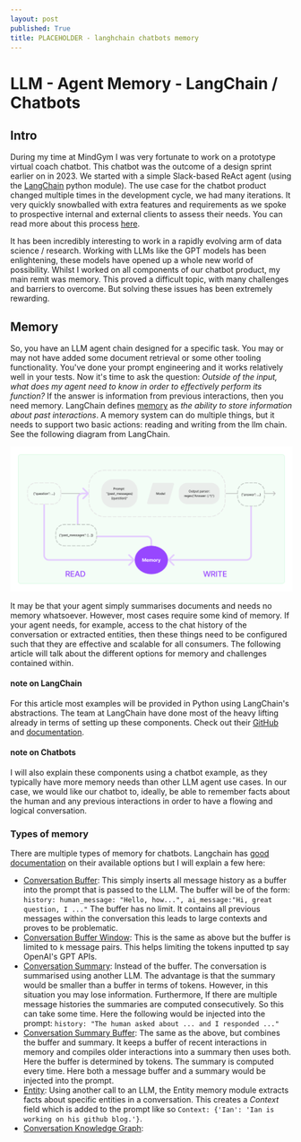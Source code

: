 ```yaml
---
layout: post
published: True
title: PLACEHOLDER - langhchain chatbots memory
---
```


# LLM - Agent Memory - LangChain / Chatbots

## Intro 

During my time at MindGym I was very fortunate to work on a prototype virtual coach chatbot. This chatbot was the outcome of a design sprint earlier on in 2023. We started with a simple Slack-based ReAct agent (using the [LangChain](https://python.langchain.com/docs/get_started/introduction) python module). The use case for the chatbot product changed multiple times in the development cycle, we had many iterations. It very quickly snowballed with extra features and requirements as we spoke to prospective internal and external clients to assess their needs. You can read more about this process [here](/link-to-linkedin-articles/).  

It has been incredibly interesting to work in a rapidly evolving arm of data science / research. Working with LLMs like the GPT models has been enlightening, these models have opened up a whole new world of possibility. Whilst I worked on all components of our chatbot product, my main remit was memory. This proved a difficult topic, with many challenges and barriers to overcome. But solving these issues has been extremely rewarding. 

## Memory

So, you have an LLM agent chain designed for a specific task. You may or may not have added some document retrieval or some other tooling functionality. You've done your prompt engineering and it works relatively well in your tests. Now it's time to ask the question: _Outside of the input, what does my agent need to know in order to effectively perform its function?_ If the answer is information from previous interactions, then you need memory. LangChain defines [memory](https://python.langchain.com/docs/modules/memory/) as _the ability to store information about past interactions_. A memory system can do multiple things, but it needs to support two basic actions: reading and writing from the llm chain. See the following diagram from LangChain.

<div class="img-div-any-width" markdown="0">
  <img src="/images/langchain_memory_diagram.png" />
</div>

It may be that your agent simply summarises documents and needs no memory whatsoever. However, most cases require some kind of memory. If your agent needs, for example, access to the chat history of the conversation or extracted entities, then these things need to be configured such that they are effective and scalable for all consumers. The following article will talk about the different options for memory and challenges contained within.  

#### note on LangChain
For this article most examples will be provided in Python using LangChain's abstractions. The team at LangChain have done most of the heavy lifting already in terms of setting up these components. Check out their [GitHub]() and [documentation](https://python.langchain.com/docs/get_started/introduction).

#### note on Chatbots
I will also explain these components using a chatbot example, as they typically have more memory needs than other LLM agent use cases. In our case, we would like our chatbot to, ideally, be able to remember facts about the human and any previous interactions in order to have a flowing and logical conversation.

### Types of memory

There are multiple types of memory for chatbots. Langchain has [good documentation](https://python.langchain.com/docs/modules/memory/types/) on their available options but I will explain a few here:  
* [Conversation Buffer](https://python.langchain.com/docs/modules/memory/types/buffer): This simply inserts all message history as a buffer into the prompt that is passed to the LLM. The buffer will be of the form: `history: human_message: "Hello, how...", ai_message:"Hi, great question, I ..."` The buffer has no limit. It contains all previous messages within the conversation this leads to large contexts and proves to be problematic.
* [Conversation Buffer Window](https://python.langchain.com/docs/modules/memory/types/buffer_window): This is the same as above but the buffer is limited to `k` message pairs. This helps limiting the tokens inputted tp say OpenAI's GPT APIs.
* [Conversation Summary](https://python.langchain.com/docs/modules/memory/types/summary): Instead of the buffer. The conversation is summarised using another LLM. The advantage is that the summary would be smaller than a buffer in terms of tokens. However, in this situation you may lose information. Furthermore, If there are multiple message histories the summaries are computed consecutively. So this can take some time. Here the following would be injected into the prompt: `history: "The human asked about ... and I responded ..."`
* [Conversation Summary Buffer](https://python.langchain.com/docs/modules/memory/types/summary_buffer): The same as the above, but combines the buffer and summary. It keeps a buffer of recent interactions in memory and compiles older interactions into a summary then uses both. Here the buffer is determined by tokens. The summary is computed every time. Here both a message buffer and a summary would be injected into the prompt.
* [Entity](https://python.langchain.com/docs/modules/memory/types/entity_summary_memory): Using another call to an LLM, the Entity memory module extracts facts about specific entities in a conversation. This creates a _Context_ field which is added to the prompt like so `Context: {'Ian': 'Ian is working on his github blog.'}`.
* [Conversation Knowledge Graph](https://python.langchain.com/docs/modules/memory/types/kg): 